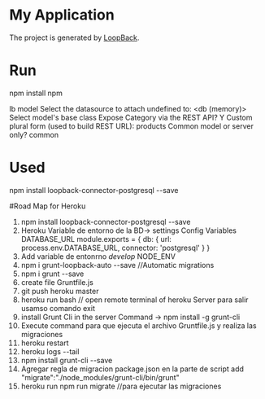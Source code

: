 # My Application

The project is generated by [LoopBack](http://loopback.io).


# Run 
npm install
npm 

lb model
    Select the datasource to attach undefined to: <db (memory)>
    Select model's base class <PersistedModel>
    Expose Category via the REST API? Y
    Custom plural form (used to build REST URL): products
    Common model or server only? common


# Used
npm install loopback-connector-postgresql --save


#Road Map for Heroku

1) npm install loopback-connector-postgresql --save
2) Heroku Variable de entorno de la BD-> settings Config Variables  DATABASE_URL module.exports = {
    db: {
        url: process.env.DATABASE_URL,
        connector: 'postgresql'
    }
}
3) Add variable de entonrno *develop* NODE_ENV
4) npm i grunt-loopback-auto --save //Automatic migrations
5) npm i grunt --save
6) create file Gruntfile.js 
7) git push heroku master
8) heroku run bash // open remote terminal of heroku Server para salir usamso comando exit
9) install Grunt Cli in the server Command -> npm install -g grunt-cli
10) Execute command <grunt> para que ejecuta el archivo Gruntfile.js y realiza las migraciones
11) heroku restart 
12) heroku logs --tail
13) npm install grunt-cli --save
14) Agregar regla de migracion  package.json en la parte de script add "migrate":"./node_modules/grunt-cli/bin/grunt"
15) heroku run npm run migrate //para ejecutar las migraciones





